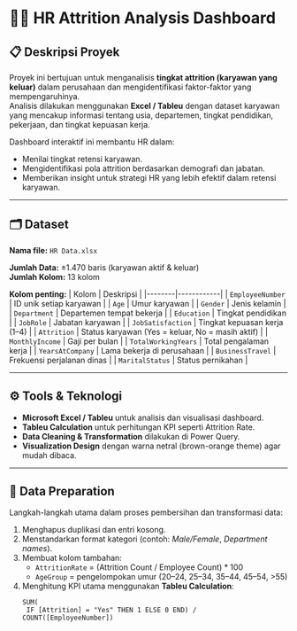 # 👩‍💼 HR Attrition Analysis Dashboard

## 📋 Deskripsi Proyek
Proyek ini bertujuan untuk menganalisis **tingkat attrition (karyawan yang keluar)** dalam perusahaan dan mengidentifikasi faktor-faktor yang mempengaruhinya.  
Analisis dilakukan menggunakan **Excel / Tableu** dengan dataset karyawan yang mencakup informasi tentang usia, departemen, tingkat pendidikan, pekerjaan, dan tingkat kepuasan kerja.

Dashboard interaktif ini membantu HR dalam:
- Menilai tingkat retensi karyawan.
- Mengidentifikasi pola attrition berdasarkan demografi dan jabatan.
- Memberikan insight untuk strategi HR yang lebih efektif dalam retensi karyawan.

---

## 🗂️ Dataset
**Nama file:** `HR Data.xlsx`

**Jumlah Data:** ±1.470 baris (karyawan aktif & keluar)  
**Jumlah Kolom:** 13 kolom

**Kolom penting:**
| Kolom | Deskripsi |
|--------|------------|
| `EmployeeNumber` | ID unik setiap karyawan |
| `Age` | Umur karyawan |
| `Gender` | Jenis kelamin |
| `Department` | Departemen tempat bekerja |
| `Education` | Tingkat pendidikan |
| `JobRole` | Jabatan karyawan |
| `JobSatisfaction` | Tingkat kepuasan kerja (1–4) |
| `Attrition` | Status karyawan (Yes = keluar, No = masih aktif) |
| `MonthlyIncome` | Gaji per bulan |
| `TotalWorkingYears` | Total pengalaman kerja |
| `YearsAtCompany` | Lama bekerja di perusahaan |
| `BusinessTravel` | Frekuensi perjalanan dinas |
| `MaritalStatus` | Status pernikahan |

---

## ⚙️ Tools & Teknologi
- **Microsoft Excel / Tableu** untuk analisis dan visualisasi dashboard.
- **Tableu Calculation** untuk perhitungan KPI seperti Attrition Rate.
- **Data Cleaning & Transformation** dilakukan di Power Query.
- **Visualization Design** dengan warna netral (brown-orange theme) agar mudah dibaca.

---

## 🧼 Data Preparation
Langkah-langkah utama dalam proses pembersihan dan transformasi data:
1. Menghapus duplikasi dan entri kosong.
2. Menstandarkan format kategori (contoh: *Male/Female*, *Department names*).
3. Membuat kolom tambahan:
   - `AttritionRate` = (Attrition Count / Employee Count) * 100
   - `AgeGroup` = pengelompokan umur (20–24, 25–34, 35–44, 45–54, >55)
4. Menghitung KPI utama menggunakan **Tableu Calculation**:
   ```Tableu Calculation
   SUM(
    IF [Attrition] = "Yes" THEN 1 ELSE 0 END) / COUNT([EmployeeNumber])
